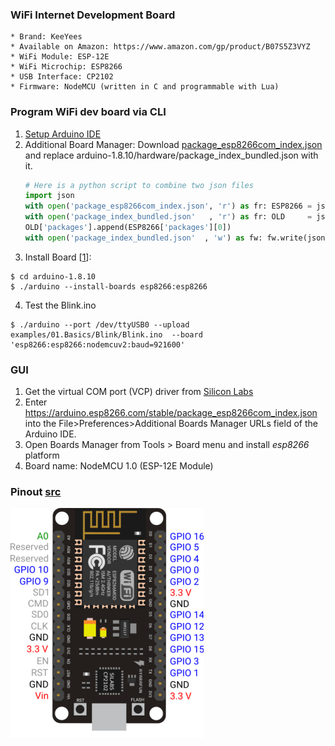### WiFi Internet Development Board
    * Brand: KeeYees
    * Available on Amazon: https://www.amazon.com/gp/product/B07S5Z3VYZ
    * WiFi Module: ESP-12E
    * WiFi Microchip: ESP8266
    * USB Interface: CP2102
    * Firmware: NodeMCU (written in C and programmable with Lua)
### Program WiFi dev board via CLI
1. [Setup Arduino IDE](https://github.com/xg590/IoT/tree/master/Arduino#install-arduino-ide-on-raspbian-os-via-usb) 
2. Additional Board Manager: Download [package_esp8266com_index.json](http://arduino.esp8266.com/stable/package_esp8266com_index.json) and replace arduino-1.8.10/hardware/package_index_bundled.json with it. 
   ```python
   # Here is a python script to combine two json files
   import json
   with open('package_esp8266com_index.json', 'r') as fr: ESP8266 = json.loads(fr.read())
   with open('package_index_bundled.json'   , 'r') as fr: OLD     = json.loads(fr.read())
   OLD['packages'].append(ESP8266['packages'][0])
   with open('package_index_bundled.json'  , 'w') as fw: fw.write(json.dumps(OLD))
   ```
3. Install Board [[1](https://github.com/arduino/Arduino/blob/master/build/shared/manpage.adoc)]: 
```
$ cd arduino-1.8.10
$ ./arduino --install-boards esp8266:esp8266
```
4. Test the Blink.ino
```
$ ./arduino --port /dev/ttyUSB0 --upload examples/01.Basics/Blink/Blink.ino  --board 'esp8266:esp8266:nodemcuv2:baud=921600'
```
### GUI
1. Get the virtual COM port (VCP) driver from [Silicon Labs](https://www.silabs.com/developers/usb-to-uart-bridge-vcp-drivers)
2. Enter https://arduino.esp8266.com/stable/package_esp8266com_index.json into the File>Preferences>Additional Boards Manager URLs field of the Arduino IDE. 
3. Open Boards Manager from Tools > Board menu and install <i>esp8266</i> platform 
4. Board name: NodeMCU 1.0 (ESP-12E Module)
### Pinout [src](https://mechatronicsblog.com/esp8266-nodemcu-pinout-for-arduino-ide/) 
![alt text](https://github.com/xg590/IoT/blob/master/NodeMCU/NodeMCU_v2.png?raw=true "NodeMCU_v2")

